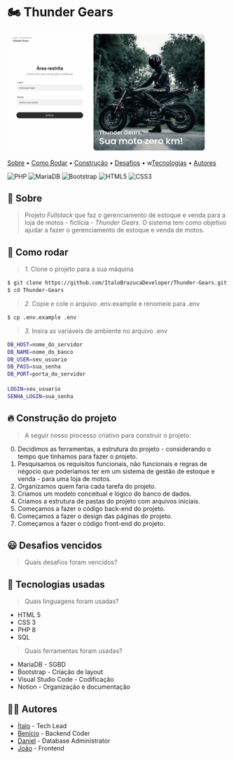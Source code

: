 # 🏍 Thunder Gears

<img src="./tela_login.png" alt="Tela de login do site Thunder Gears" style="border-radius: 10px; max-width: 90%">

[Sobre](#-sobre) • [Como Rodar](#-como-rodar) • [Construção](#-construção-do-projeto) • [Desafios](#-desafios-vencidos) • w[Tecnologias](#-tecnologias-usadas) • [Autores](#-autores)

![PHP](https://img.shields.io/badge/PHP-777BB4?style=flat-rounded&logo=php&logoColor=white)
![MariaDB](https://img.shields.io/badge/MariaDB-003545?style=flat-rounded&logo=mariadb&logoColor=white)
![Bootstrap](https://img.shields.io/badge/Bootstrap-563D7C?style=flat-rounded&logo=bootstrap&logoColor=white)
![HTML5](https://img.shields.io/badge/HTML5-E34F26?style=flat-rounded&logo=html5&logoColor=white)
![CSS3](https://img.shields.io/badge/CSS3-1572B6?style=flat-rounded&logo=css3&logoColor=white)

## 💬 Sobre
> Projeto _Fullstack_ que faz o gerenciamento de estoque e venda para a loja de motos - fictícia - *Thunder Gears*. O sistema tem como objetivo ajudar a fazer o gerenciamento de estoque e venda de motos.

## 🚀 Como rodar

> *1.* Clone o projeto para a sua máquina

````bash
$ git clone https://github.com/ItaloBrazucaDeveloper/Thunder-Gears.git
$ cd Thunder-Gears
````

> *2.* Copie e cole o arquivo .env.example e renomeie para .env

````bash
$ cp .env.example .env
````

> *3.* Insira as variáveis de ambiente no arquivo .env

```bash
DB_HOST=nome_do_servidor
DB_NAME=nome_do_banco
DB_USER=seu_usuario
DB_PASS=sua_senha
DB_PORT=porta_do_servidor

LOGIN=seu_usuario
SENHA_LOGIN=sua_senha
```

## 🔥 Construção do projeto
> A seguir nosso processo criativo para construir o projeto:

0. Decidimos as ferramentas, a estrutura do projeto - considerando o tempo que tinhamos para fazer o projeto.
1. Pesquisamos os requisitos funcionais, não funcionais e regras de négocio que poderiamos ter em um sistema de gestão de estoque e venda - para uma loja de motos.
2. Organizamos quem faria cada tarefa do projeto.
3. Criamos um modelo conceitual e lógico do banco de dados.
4. Criamos a estrutura de pastas do projeto com arquivos iniciais.
5. Começamos a fazer o código back-end do projeto.
6. Começamos a fazer o design das páginas do projeto.
7. Começamos a fazer o código front-end do projeto.

## 😃 Desafios vencidos
> Quais desafios foram vencidos?

## 👅 Tecnologias usadas
> Quais linguagens foram usadas?

- HTML 5
- CSS 3
- PHP 8
- SQL

> Quais ferramentas foram usadas?

- MariaDB - SGBD
- Bootstrap - Criação de layout
- Visual Studio Code - Codificação
- Notion - Organização e documentação

## 👨‍💻 Autores
- [Ítalo](https://github.com/ItaloBrazucaDeveloper) - Tech Lead
- [Benício](https://github.com/Dev-Benicio) - Backend Coder
- [Daniel](https://github.com/Niel-De) - Database Administrator
- [João](https://github.com/NegoCodeHacker) - Frontend
